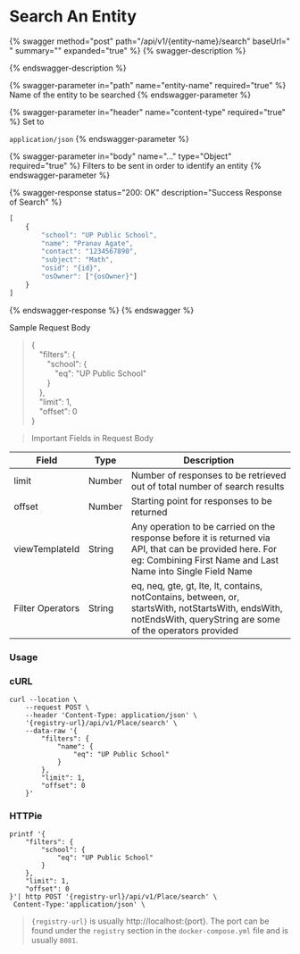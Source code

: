 # Search An Entity

{% swagger method="post" path="/api/v1/{entity-name}/search" baseUrl=" " summary="" expanded="true" %}
{% swagger-description %}

{% endswagger-description %}

{% swagger-parameter in="path" name="entity-name" required="true" %}
Name of the entity to be searched
{% endswagger-parameter %}

{% swagger-parameter in="header" name="content-type" required="true" %}
Set to 

`application/json`
{% endswagger-parameter %}

{% swagger-parameter in="body" name="..." type="Object" required="true" %}
Filters to be sent in order to identify an entity
{% endswagger-parameter %}

{% swagger-response status="200: OK" description="Success Response of Search" %}
```javascript
[
    {
        "school": "UP Public School",
        "name": "Pranav Agate",
        "contact": "1234567890",
        "subject": "Math",
        "osid": "{id}",
        "osOwner": ["{osOwner}"]
    }
]
```
{% endswagger-response %}
{% endswagger %}

Sample Request Body

> {\
>  "filters": {\
>   "school": {\
>    "eq": "UP Public School"\
>   }\
>  },\
>  "limit": 1,\
>  "offset": 0\
> }

> Important Fields in Request Body

| Field            | Type   | Description                                                                                                                                                             |
| ---------------- | ------ | ----------------------------------------------------------------------------------------------------------------------------------------------------------------------- |
| limit            | Number | Number of responses to be retrieved out of total number of search results                                                                                               |
| offset           | Number | Starting point for responses to be returned                                                                                                                             |
| viewTemplateId   | String | Any operation to be carried on the response before it is returned via API, that can be provided here. For eg: Combining First Name and Last Name into Single Field Name |
| Filter Operators | String | eq, neq, gte, gt, lte, lt, contains, notContains, between, or, startsWith, notStartsWith, endsWith, notEndsWith, queryString are some of the operators provided         |

### Usage

### cURL

```
curl --location \
    --request POST \
    --header 'Content-Type: application/json' \
    '{registry-url}/api/v1/Place/search' \
    --data-raw '{
        "filters": {
            "name": {
                "eq": "UP Public School"
            }
        },
        "limit": 1,
        "offset": 0
    }'
```

### HTTPie

```
printf '{
    "filters": {
        "school": {
            "eq": "UP Public School"
        }
    },
    "limit": 1,
    "offset": 0
}'| http POST '{registry-url}/api/v1/Place/search' \
 Content-Type:'application/json' \
```

> `{registry-url}` is usually http://localhost:{port}. The port can be found under the `registry` section in the `docker-compose.yml` file and is usually `8081`.
